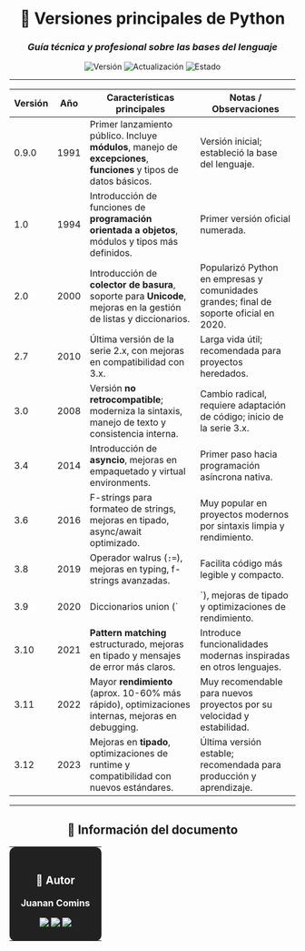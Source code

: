 <div align="center">

# 🐍 **Versiones principales de Python**

### *Guía técnica y profesional sobre las bases del lenguaje*

![Versión](https://img.shields.io/badge/Versión-2.0-1565C0?style=for-the-badge)
![Actualización](https://img.shields.io/badge/Actualizado-2025--01--23-43A047?style=for-the-badge)
![Estado](https://img.shields.io/badge/Estado-Estable-00C853?style=for-the-badge)

</div>

---

<div align="center">

| Versión | Año | Características principales | Notas / Observaciones |
|---------|---------------|---------------------------|---------------------|
| 0.9.0 | 1991 | Primer lanzamiento público. Incluye **módulos**, manejo de **excepciones**, **funciones** y tipos de datos básicos. | Versión inicial; estableció la base del lenguaje. |
| 1.0 | 1994 | Introducción de funciones de **programación orientada a objetos**, módulos y tipos más definidos. | Primer versión oficial numerada. |
| 2.0 | 2000 | Introducción de **colector de basura**, soporte para **Unicode**, mejoras en la gestión de listas y diccionarios. | Popularizó Python en empresas y comunidades grandes; final de soporte oficial en 2020. |
| 2.7 | 2010 | Última versión de la serie 2.x, con mejoras en compatibilidad con 3.x. | Larga vida útil; recomendada para proyectos heredados. |
| 3.0 | 2008 | Versión **no retrocompatible**; moderniza la sintaxis, manejo de texto y consistencia interna. | Cambio radical, requiere adaptación de código; inicio de la serie 3.x. |
| 3.4 | 2014 | Introducción de **asyncio**, mejoras en empaquetado y virtual environments. | Primer paso hacia programación asíncrona nativa. |
| 3.6 | 2016 | F-strings para formateo de strings, mejoras en tipado, async/await optimizado. | Muy popular en proyectos modernos por sintaxis limpia y rendimiento. |
| 3.8 | 2019 | Operador walrus (`:=`), mejoras en typing, f-strings avanzadas. | Facilita código más legible y compacto. |
| 3.9 | 2020 | Diccionarios union (`|`), mejoras de tipado y optimizaciones de rendimiento. | Sigue consolidando la modernización de la serie 3.x. |
| 3.10 | 2021 | **Pattern matching** estructurado, mejoras en tipado y mensajes de error más claros. | Introduce funcionalidades modernas inspiradas en otros lenguajes. |
| 3.11 | 2022 | Mayor **rendimiento** (aprox. 10-60% más rápido), optimizaciones internas, mejoras en debugging. | Muy recomendable para nuevos proyectos por su velocidad y estabilidad. |
| 3.12 | 2023 | Mejoras en **tipado**, optimizaciones de runtime y compatibilidad con nuevos estándares. | Última versión estable; recomendada para producción y aprendizaje. |

</div>

---

<div align="center">

## 📄 **Información del documento**

<table>
<tr>
<td align="center" bgcolor="#212121" style="color:white; padding:20px; border-radius:10px;">

### 👤 **Autor**

**Juanan Comins**

<a href="https://github.com/juanantoniocomins" target="_blank">
  <img src="https://img.shields.io/badge/GitHub-juanantoniocomins-181717?style=for-the-badge&logo=github&logoColor=white" />
</a>
<a href="https://www.linkedin.com/in/juan-comins-9222aa212/" target="_blank">
  <img src="https://img.shields.io/badge/LinkedIn-Juanan_Comins-0077B5?style=for-the-badge&logo=linkedin&logoColor=white" />
</a>
<a href="mailto:juanancomins@gmail.com">
  <img src="https://img.shields.io/badge/Email-Contacto-D14836?style=for-the-badge&logo=gmail&logoColor=white" />
</a>

</td>
</tr>
</table>

</div>

